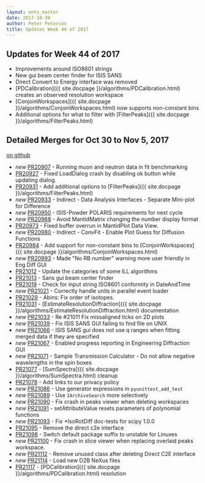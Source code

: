 ```yaml
---
layout: onto_master
date: 2017-10-30
author: Peter Peterson
title: Updates Week 44 of 2017
---
```

Updates for Week 44 of 2017
---------------------------
* Improvements around ISO8601 strings
* New gui beam center finder for ISIS SANS
* Direct Convert to Energy interface was removed
* [PDCalibration]({{ site.docpage }}/algorithms/PDCalibration.html) creates an observed resolution workspace
* [ConjoinWorkspaces]({{ site.docpage }}/algorithms/ConjoinWorkspaces.html) now supports non-constant bins
* Additional options for what to filter with [FilterPeaks]({{ site.docpage }}/algorithms/FilterPeaks.html)

Detailed Merges for Oct 30 to Nov 5, 2017
-----------------------------------------
[on github](https://github.com/mantidproject/mantid/pulls?q=is%3Apr+merged%3A2017-10-31..2017-11-05)

* *new* [PR20907](https://github.com/mantidproject/mantid/pull/20907) - Running muon and neutron data in fit benchmarking
* [PR20927](https://github.com/mantidproject/mantid/pull/20927) - Fixed LoadDialog crash by disabling ok button while updating dialog.
* [PR20931](https://github.com/mantidproject/mantid/pull/20931) - Add additional options to [FilterPeaks]({{ site.docpage }}/algorithms/FilterPeaks.html)
* *new* [PR20933](https://github.com/mantidproject/mantid/pull/20933) - Indirect - Data Analysis Interfaces - Separate Mini-plot for Difference
* *new* [PR20950](https://github.com/mantidproject/mantid/pull/20950) - ISIS-Powder POLARIS requirements for next cycle
* *new* [PR20968](https://github.com/mantidproject/mantid/pull/20968) - Avoid MantidMatrix changing the number display format
* [PR20973](https://github.com/mantidproject/mantid/pull/20973) - Fixed buffer overrun in MantidPlot Data View.
* *new* [PR20980](https://github.com/mantidproject/mantid/pull/20980) - Indirect - ConvFit - Enable Plot Guess for Diffusion Functions
* [PR20984](https://github.com/mantidproject/mantid/pull/20984) - Add support for non-constant bins to [ConjoinWorkspaces]({{ site.docpage }}/algorithms/ConjoinWorkspaces.html)
* *new* [PR20993](https://github.com/mantidproject/mantid/pull/20993) - Made "No RB number" warning more user friendly in Eng Diff GUI
* [PR21012](https://github.com/mantidproject/mantid/pull/21012) - Update the categories of some ILL algorithms
* [PR21013](https://github.com/mantidproject/mantid/pull/21013) - Sans gui beam center finder
* [PR21019](https://github.com/mantidproject/mantid/pull/21019) - Check for input string ISO8601 conformity in DateAndTime
* *new* [PR21021](https://github.com/mantidproject/mantid/pull/21021) - Correctly handle units in parallel event loader
* [PR21029](https://github.com/mantidproject/mantid/pull/21029) - Abins: Fix order of isotopes.
* [PR21031](https://github.com/mantidproject/mantid/pull/21031) - [EstimateResolutionDiffraction]({{ site.docpage }}/algorithms/EstimateResolutionDiffraction.html) documentation
* *new* [PR21033](https://github.com/mantidproject/mantid/pull/21033) - Re #21011 Fix missaligned ticks on 2D plots
* *new* [PR21039](https://github.com/mantidproject/mantid/pull/21039) - Fix ISIS SANS GUI failing to find file on UNIX
* *new* [PR21066](https://github.com/mantidproject/mantid/pull/21066) - ISIS SANS gui does not use q ranges when fitting merged data if they are specified
* *new* [PR21067](https://github.com/mantidproject/mantid/pull/21067) - Enabled progress reporting in Engineering Diffraction GUI
* *new* [PR21071](https://github.com/mantidproject/mantid/pull/21071) - Sample Transmission Calculator - Do not allow negative wavelengths in the spin boxes
* [PR21077](https://github.com/mantidproject/mantid/pull/21077) - [SumSpectra]({{ site.docpage }}/algorithms/SumSpectra.html) cleanup
* [PR21078](https://github.com/mantidproject/mantid/pull/21078) - Add links to our privacy policy
* *new* [PR21086](https://github.com/mantidproject/mantid/pull/21086) - Use generator expressions in `pyunittest_add_test`
* *new* [PR21089](https://github.com/mantidproject/mantid/pull/21089) - Use `IArchiveSearch` more selectively
* *new* [PR21090](https://github.com/mantidproject/mantid/pull/21090) - Fix crash in peaks viewer when deleting workspaces
* *new* [PR21091](https://github.com/mantidproject/mantid/pull/21091) - setAttributeValue resets parameters of polynomial functions
* *new* [PR21093](https://github.com/mantidproject/mantid/pull/21093) - Fix *IsoRotDiff doc-tests for scipy 1.0.0
* [PR21095](https://github.com/mantidproject/mantid/pull/21095) - Remove the direct c2e interface
* [PR21098](https://github.com/mantidproject/mantid/pull/21098) - Switch default package suffix to unstable for Linuxes
* *new* [PR21100](https://github.com/mantidproject/mantid/pull/21100) - Fix crash in slice viewer when replacing overlaid peaks workspace.
* *new* [PR21112](https://github.com/mantidproject/mantid/pull/21112) - Remove unused class after deleting Direct C2E interface
* *new* [PR21114](https://github.com/mantidproject/mantid/pull/21114) - Load new D2B NeXus files
* [PR21117](https://github.com/mantidproject/mantid/pull/21117) - [PDCalibration]({{ site.docpage }}/algorithms/PDCalibration.html) resolution
